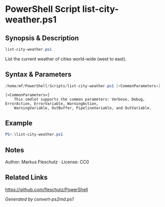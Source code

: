 # PowerShell Script list-city-weather.ps1

## Synopsis & Description
```powershell
list-city-weather.ps1
```

List the current weather of cities world-wide (west to east).

## Syntax & Parameters
```powershell
/home/mf/PowerShell/Scripts/list-city-weather.ps1 [<CommonParameters>]
```

```
[<CommonParameters>]
    This cmdlet supports the common parameters: Verbose, Debug, ErrorAction, ErrorVariable, WarningAction, 
    WarningVariable, OutBuffer, PipelineVariable, and OutVariable.
```

## Example
```powershell
PS>.\list-city-weather.ps1
```


## Notes
Author: Markus Fleschutz · License: CC0

## Related Links
https://github.com/fleschutz/PowerShell

*Generated by convert-ps2md.ps1*
